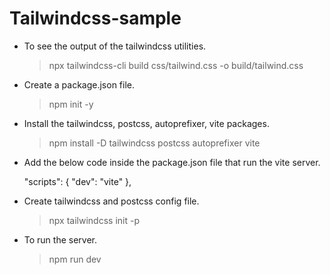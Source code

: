 # Tailwindcss-sample

* To see the output of the tailwindcss utilities.

     > npx tailwindcss-cli build css/tailwind.css -o build/tailwind.css
     
* Create a package.json file.

     > npm init -y
     
* Install the tailwindcss, postcss, autoprefixer, vite packages.

     > npm install -D tailwindcss postcss autoprefixer vite
     
* Add the below code inside the package.json file that run the vite server.

     "scripts": {
        "dev": "vite"
     },
     
* Create tailwindcss and postcss config file.

     > npx tailwindcss init -p
     
* To run the server.

     > npm run dev
